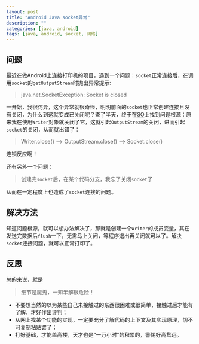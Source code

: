 ```yaml
---
layout: post
title: "Android Java socket异常"
description: ""
categories: [java, android]
tags: [java, android, socket, 网络]
---
```


## 问题

最近在做Android上连接打印机的项目，遇到一个问题：`socket`正常连接后，在调用`socket`的`getOutputStream`时抛出异常提示:

> java.net.SocketException: Socket is closed

一开始，我很诧异，这个异常就很奇怪，明明前面的`socket`也正常创建连接且没有关闭，为什么到这就变成已关闭呢？查了半天，终于在[SO](http://stackoverflow.com/questions/8890303/behavior-of-java-sockets-when-closing-output-stream)上找到问题根源：原来我在使用`Writer`对象就关闭了它，这就引起`OutputStream`的关闭，进而引起`socket`的关闭，从而就出错了：

> Writer.close()  --> OutputStream.close() -->  Socket.close()

连锁反应啊！

还有另外一个问题：

> 创建完`socket`后，在某个代码分支，我忘了关闭`socket`了

从而在一定程度上也造成了`socket`连接的问题。

## 解决方法

知道问题根源，就可以想办法解决了，那就是创建一个`Writer`的成员变量，其在发送完数据后`flush`一下，无需马上关闭，等程序退出再关闭就可以了。解决`socket`连接问题，就可以正常打印了。

## 反思

总的来说，就是

> 细节是魔鬼，一知半解很危险！

- 不要想当然的以为某些自己未接触过的东西很困难或很简单，接触过后才能有了解，才好作出评判；
- 从网上找某个功能的实现，一定要充分了解代码的上下文及其实现原理，切不可复制粘贴罢了；
- 打好基础，才能盖高楼，天才也是“一万小时”的积累的，警惕好高骛远。